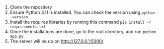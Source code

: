 1. Clone the repository
2. Ensure Python 3.11 is installed. You can check the version using ```python --version```
3. Install the requires libraries by running this command
 ``` pip install -r requirements.txt ```
4. Once the installations are done, go to the root directory, and run ```python app.py```
5. The server will be up on http://127.0.0.1:5000/